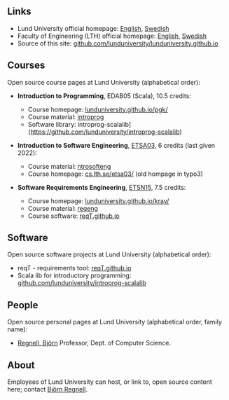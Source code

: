 ## Links

* Lund University official homepage: [English](https://www.lunduniversity.lu.se/), [Swedish](https://www.lu.se/)
* Faculty of Engineering (LTH) official homepage: [English](https://www.lth.se/english/), [Swedish](https://www.lth.se/)
* Source of this site: [github.com/lunduniversity/lunduniversity.github.io](https://github.com/lunduniversity/lunduniversity.github.io)

## Courses

Open source course pages at Lund University (alphabetical order):

* **Introduction to Programming**, EDAB05 (Scala), 10.5 credits:  
  * Course homepage: [lunduniversity.github.io/pgk/](pgk)
  * Course material: [introprog](https://github.com/lunduniversity/introprog)
  * Software library: introprog-scalalib](https://github.com/lunduniversity/introprog-scalalib)

* **Introduction to Software Engineering**, [ETSA03](https://kurser.lth.se/kursplaner/20_21/ETSA03.html), 6 credits (last given 2022):
  * Course material: [ntrosofteng](https://github.com/lunduniversity/introsofteng)
  * Course homepage: [cs.lth.se/etsa03/](https://cs.lth.se/etsa03/) (old hompage in typo3)
  

* **Software Requirements Engineering**, [ETSN15](https://kurser.lth.se/kursplaner/senaste/ETSN15.html), 7.5 credits: 
  * Course homepage: [lunduniversity.github.io/krav/](krav)
  * Course material: [reqeng](https://github.com/lunduniversity/reqeng)
  * Course software: [reqT.github.io](https://reqt.github.io/)


## Software

Open source software projects at Lund University (alphabetical order):

* reqT - requirements tool:  [reqT.github.io](https://reqt.github.io/)
* Scala lib for introductory programming: [github.com/lunduniversity/introprog-scalalib](https://github.com/lunduniversity/introprog-scalalib)


## People

Open source personal pages at Lund University (alphabetical order, family name):

* [Regnell, Björn](https://cs.lth.se/bjorn-regnell/) Professor, Dept. of Computer Science.

## About

Employees of Lund University can host, or link to, open source content here; contact [Björn Regnell](https://cs.lth.se/bjorn-regnell/).
